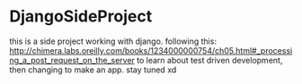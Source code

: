 # DjangoSideProject
this is a side project working with django.
following this: http://chimera.labs.oreilly.com/books/1234000000754/ch05.html#_processing_a_post_request_on_the_server
to learn about test driven development, then changing to make an app.
stay tuned xd
